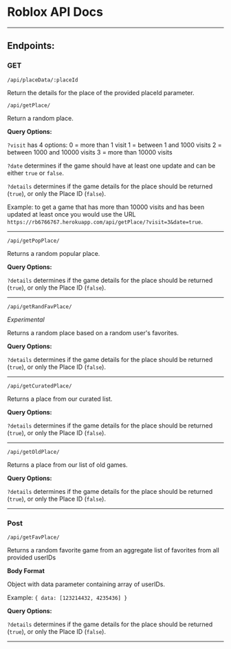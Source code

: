 # Roblox API Docs
---

## Endpoints: 

### GET
```/api/placeData/:placeId```

Return the details for the place of the provided placeId parameter.

```/api/getPlace/```

Return a random place.

**Query Options:**

```?visit``` has 4 options: 
  0 = more than 1 visit
  1 = between 1 and 1000 visits
  2 = between 1000 and 10000 visits
  3 = more than 10000 visits

```?date``` determines if the game should have at least one update and can be either ```true``` or ```false```.

```?details``` determines if the game details for the place should be returned (```true```), or only the Place ID (```false```).

Example: to get a game that has more than 10000 visits and has been updated at least once you would use the URL ```https://rb6766767.herokuapp.com/api/getPlace/?visit=3&date=true```.

---

```/api/getPopPlace/```

Returns a random popular place.

**Query Options:**

```?details``` determines if the game details for the place should be returned (```true```), or only the Place ID (```false```).

---

```/api/getRandFavPlace/```

*Experimental*

Returns a random place based on a random user's favorites.

**Query Options:**

```?details``` determines if the game details for the place should be returned (```true```), or only the Place ID (```false```).

---

```/api/getCuratedPlace/```

Returns a place from our curated list.

**Query Options:**

```?details``` determines if the game details for the place should be returned (```true```), or only the Place ID (```false```).

---

```/api/getOldPlace/```

Returns a place from our list of old games.

**Query Options:**

```?details``` determines if the game details for the place should be returned (```true```), or only the Place ID (```false```).

---

### Post

```/api/getFavPlace/```

Returns a random favorite game from an aggregate list of favorites from all provided userIDs

**Body Format**

Object with data parameter containing array of userIDs. 

Example: ```{ data: [123214432, 4235436] }```

**Query Options:**

```?details``` determines if the game details for the place should be returned (```true```), or only the Place ID (```false```).

---
